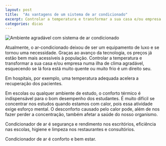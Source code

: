 ```yaml
---
layout: post
title:  "As vantagens de um sistema de ar condicionado"
excerpt: Controlar a temperatura e transformar a sua casa e/ou empresa numa ilha de clima agradável, esquecendo se lá fora está muito quente ou muito frio é um direito seu.
categories: dicas
---
```


![Ambiente agradável com sistema de ar condicionado](http://jhsar.com.br/img/bg-split-env.jpg)

Atualmente, o ar-condicionado deixou de ser um equipamento de luxo e se tornou uma necessidade. Graças ao avanço da tecnologia, os preços já estão bem mais acessíveis à população. Controlar a temperatura e transformar a sua casa e/ou empresa numa ilha de clima agradável, esquecendo se lá fora está muito quente ou muito frio é um direito seu.

Em hospitais, por exemplo, uma temperatura adequada acelera a recuperação dos pacientes.

Em escolas ou qualquer ambiente de estudo, o conforto térmico é indispensável para o bom desempenho dos estudantes. É muito difícil se concentrar nos estudos quando estamos com calor, pois essa atividade exige esforço mental. O desconforto causado pelo calor pode, além de nos fazer perder a concentração, também afetar a saúde do nosso organismo.

Condicionador de ar é segurança e rendimento nos escritórios, eficiência nas escolas, higiene e limpeza nos restaurantes e consultórios.

Condicionador de ar é conforto e bem estar.
